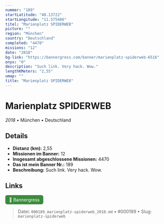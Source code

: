 ```yaml
---
nummer: "189"
startLatitude: "48.13722"
startLongitude: "11.575486"
titel: "Marienplatz SPIDERWEB"
picture: ""
region: "München"
country: "Deutschland"
completed: "4470"
missions: "12"
date: "2018"
bg-link: "https://bannergress.com/banner/marienplatz-spiderweb-6516"
onyx: "0"
description: "Such link. Very hack. Wow."
lengthKMeters: "2,55"
umap: ""
title: "Marienplatz SPIDERWEB"
---
```

# Marienplatz SPIDERWEB

*2018* • München • Deutschland



## Details
- **Distanz (km):** 2,55
- **Missionen im Banner:** 12
- **Insgesamt abgeschlossene Missionen:** 4470
- **Das ist mein Banner Nr.:** 189
- **Beschreibung:** Such link. Very hack. Wow.


## Links
<div style="margin-top: 0.5em;">
<a href="https://bannergress.com/banner/marienplatz-spiderweb-6516" target="_blank" style="display:inline-block;margin-right:8px;padding:6px 12px;background-color:#3c8b3c;color:white;text-decoration:none;border-radius:6px;">🔗 Bannergress</a>

</div>


> Datei: `000189_marienplatz-spiderweb_2018.md` • #000189 • Slug: `marienplatz-spiderweb`
